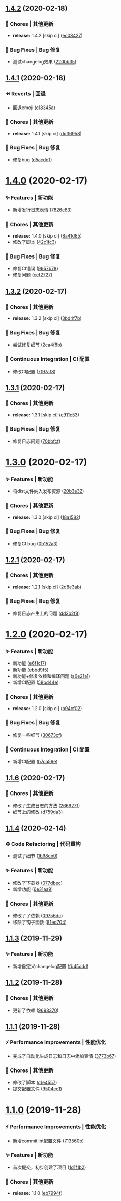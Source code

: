 ## [1.4.2](https://github.com/CaoMeiYouRen/my-changelog-test/compare/v1.4.1...v1.4.2) (2020-02-18)


### 🎫 Chores | 其他更新

* **release:** 1.4.2 [skip ci] ([ec08427](https://github.com/CaoMeiYouRen/my-changelog-test/commit/ec08427))


### 🐛 Bug Fixes | Bug 修复

* 测试changelog效果 ([220bb35](https://github.com/CaoMeiYouRen/my-changelog-test/commit/220bb35))



## [1.4.1](https://github.com/CaoMeiYouRen/my-changelog-test/compare/v1.4.0...v1.4.1) (2020-02-18)


### ⏪ Reverts | 回退

* 回退emoji ([e18345a](https://github.com/CaoMeiYouRen/my-changelog-test/commit/e18345a))


### 🎫 Chores | 其他更新

* **release:** 1.4.1 [skip ci] ([dd36958](https://github.com/CaoMeiYouRen/my-changelog-test/commit/dd36958))


### 🐛 Bug Fixes | Bug 修复

* 修复bug ([d5acdd1](https://github.com/CaoMeiYouRen/my-changelog-test/commit/d5acdd1))



# [1.4.0](https://github.com/CaoMeiYouRen/my-changelog-test/compare/v1.3.2...v1.4.0) (2020-02-17)


### ✨ Features | 新功能

* 新增发行日志表情 ([7826c83](https://github.com/CaoMeiYouRen/my-changelog-test/commit/7826c83))


### 🎫 Chores | 其他更新

* **release:** 1.4.0 [skip ci] ([8a41d85](https://github.com/CaoMeiYouRen/my-changelog-test/commit/8a41d85))
* 修改了脚本 ([42c1fc3](https://github.com/CaoMeiYouRen/my-changelog-test/commit/42c1fc3))


### 🐛 Bug Fixes | Bug 修复

* 修复CI错误 ([9957b78](https://github.com/CaoMeiYouRen/my-changelog-test/commit/9957b78))
* 修复问题 ([cef2727](https://github.com/CaoMeiYouRen/my-changelog-test/commit/cef2727))



## [1.3.2](https://github.com/CaoMeiYouRen/my-changelog-test/compare/v1.3.1...v1.3.2) (2020-02-17)


### 🎫 Chores | 其他更新

* **release:** 1.3.2 [skip ci] ([3bd4f7b](https://github.com/CaoMeiYouRen/my-changelog-test/commit/3bd4f7b))


### 🐛 Bug Fixes | Bug 修复

* 尝试修复细节 ([2ca4f8b](https://github.com/CaoMeiYouRen/my-changelog-test/commit/2ca4f8b))


### 🔧 Continuous Integration | CI 配置

* 修改CI配置 ([7f97af8](https://github.com/CaoMeiYouRen/my-changelog-test/commit/7f97af8))



## [1.3.1](https://github.com/CaoMeiYouRen/my-changelog-test/compare/v1.3.0...v1.3.1) (2020-02-17)


### 🎫 Chores | 其他更新

* **release:** 1.3.1 [skip ci] ([c911c53](https://github.com/CaoMeiYouRen/my-changelog-test/commit/c911c53))


### 🐛 Bug Fixes | Bug 修复

* 修复日志问题 ([70bbfcf](https://github.com/CaoMeiYouRen/my-changelog-test/commit/70bbfcf))



# [1.3.0](https://github.com/CaoMeiYouRen/my-changelog-test/compare/v1.2.1...v1.3.0) (2020-02-17)


### ✨ Features | 新功能

* 将dist文件纳入发布资源 ([20b3a32](https://github.com/CaoMeiYouRen/my-changelog-test/commit/20b3a32))


### 🎫 Chores | 其他更新

* **release:** 1.3.0 [skip ci] ([18a1582](https://github.com/CaoMeiYouRen/my-changelog-test/commit/18a1582))


### 🐛 Bug Fixes | Bug 修复

* 修复CI bug ([0b152a3](https://github.com/CaoMeiYouRen/my-changelog-test/commit/0b152a3))



## [1.2.1](https://github.com/CaoMeiYouRen/my-changelog-test/compare/v1.2.0...v1.2.1) (2020-02-17)


### 🎫 Chores | 其他更新

* **release:** 1.2.1 [skip ci] ([2d8e3ab](https://github.com/CaoMeiYouRen/my-changelog-test/commit/2d8e3ab))


### 🐛 Bug Fixes | Bug 修复

* 修复日志产生上的问题 ([dd2b2f8](https://github.com/CaoMeiYouRen/my-changelog-test/commit/dd2b2f8))



# [1.2.0](https://github.com/CaoMeiYouRen/my-changelog-test/compare/v1.1.6...v1.2.0) (2020-02-17)


### ✨ Features | 新功能

* 新功能 ([e6f1c17](https://github.com/CaoMeiYouRen/my-changelog-test/commit/e6f1c17))
* 新功能 ([ebbd9f5](https://github.com/CaoMeiYouRen/my-changelog-test/commit/ebbd9f5))
* 新功能+修复依赖和编译问题 ([a6e21a1](https://github.com/CaoMeiYouRen/my-changelog-test/commit/a6e21a1))
* 新增CI配置 ([58bd44e](https://github.com/CaoMeiYouRen/my-changelog-test/commit/58bd44e))


### 🎫 Chores | 其他更新

* **release:** 1.2.0 [skip ci] ([b94cf02](https://github.com/CaoMeiYouRen/my-changelog-test/commit/b94cf02))


### 🐛 Bug Fixes | Bug 修复

* 修复一些细节 ([30673cf](https://github.com/CaoMeiYouRen/my-changelog-test/commit/30673cf))


### 🔧 Continuous Integration | CI 配置

* 新增CI配置 ([b7ca59e](https://github.com/CaoMeiYouRen/my-changelog-test/commit/b7ca59e))



## [1.1.6](https://github.com/CaoMeiYouRen/my-changelog-test/compare/1.1.4...v1.1.6) (2020-02-17)


### 🎫 Chores | 其他更新

* 修改了生成日志的方法 ([2669271](https://github.com/CaoMeiYouRen/my-changelog-test/commit/2669271))
* 细节上的修改 ([d759da3](https://github.com/CaoMeiYouRen/my-changelog-test/commit/d759da3))



## [1.1.4](https://github.com/CaoMeiYouRen/my-changelog-test/compare/1.1.3...1.1.4) (2020-02-14)


### ♻ Code Refactoring | 代码重构

* 测试了细节 ([1b98cb0](https://github.com/CaoMeiYouRen/my-changelog-test/commit/1b98cb0))


### ✨ Features | 新功能

* 修改了下载器 ([077dbec](https://github.com/CaoMeiYouRen/my-changelog-test/commit/077dbec))
* 新增功能 ([6e31aa9](https://github.com/CaoMeiYouRen/my-changelog-test/commit/6e31aa9))


### 🎫 Chores | 其他更新

* 修改了了依赖 ([09756dc](https://github.com/CaoMeiYouRen/my-changelog-test/commit/09756dc))
* 移除了钩子函数 ([81ed704](https://github.com/CaoMeiYouRen/my-changelog-test/commit/81ed704))



## [1.1.3](https://github.com/CaoMeiYouRen/my-changelog-test/compare/1.1.2...1.1.3) (2019-11-29)


### ✨ Features | 新功能

* 新增自定义changelog配置 ([fb45ddd](https://github.com/CaoMeiYouRen/my-changelog-test/commit/fb45ddd))



## [1.1.2](https://github.com/CaoMeiYouRen/my-changelog-test/compare/1.1.1...1.1.2) (2019-11-28)


### 🎫 Chores | 其他更新

* 更新了依赖 ([9698370](https://github.com/CaoMeiYouRen/my-changelog-test/commit/9698370))



## [1.1.1](https://github.com/CaoMeiYouRen/my-changelog-test/compare/v1.1.0...1.1.1) (2019-11-28)


### ⚡ Performance Improvements | 性能优化

* 完成了自动化生成日志和日志中添加表情 ([3773b67](https://github.com/CaoMeiYouRen/my-changelog-test/commit/3773b67))


### 🎫 Chores | 其他更新

* 修改了脚本 ([c1e4557](https://github.com/CaoMeiYouRen/my-changelog-test/commit/c1e4557))
* 提交配置文件 ([9504ce1](https://github.com/CaoMeiYouRen/my-changelog-test/commit/9504ce1))



# [1.1.0](https://github.com/CaoMeiYouRen/my-changelog-test/compare/1d1f1b2...v1.1.0) (2019-11-28)


### ⚡ Performance Improvements | 性能优化

* 新增commitlint配置文件 ([713560b](https://github.com/CaoMeiYouRen/my-changelog-test/commit/713560b))


### ✨ Features | 新功能

* 首次提交，初步创建了项目 ([1d1f1b2](https://github.com/CaoMeiYouRen/my-changelog-test/commit/1d1f1b2))


### 🎫 Chores | 其他更新

* **release:** 1.1.0 ([eb7994f](https://github.com/CaoMeiYouRen/my-changelog-test/commit/eb7994f))



